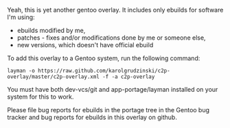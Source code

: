 Yeah, this is yet another gentoo overlay.
It includes only ebuilds for software I'm using:
- ebuilds modified by me,
- patches - fixes and/or modifications done by me or someone else,
- new versions, which doesn't have official ebuild

To add this overlay to a Gentoo system, run the following command:

    layman -o https://raw.github.com/karolgrudzinski/c2p-overlay/master/c2p-overlay.xml -f -a c2p-overlay

You must have both dev-vcs/git and app-portage/layman installed on your system 
for this to work.

Please file bug reports for ebuilds in the portage tree in the Gentoo bug 
tracker and bug reports for ebuilds in this overlay on github.
